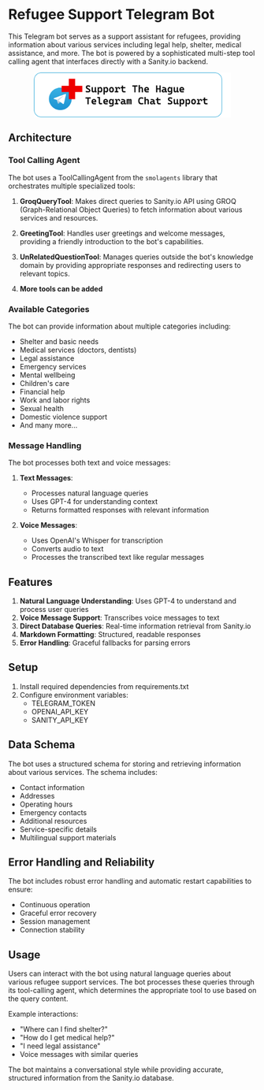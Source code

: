 # Refugee Support Telegram Bot

This Telegram bot serves as a support assistant for refugees, providing information about various services including legal help, shelter, medical assistance, and more. The bot is powered by a sophisticated multi-step tool calling agent that interfaces directly with a Sanity.io backend.

<img src = "assets/telegrambot.png" width = 400 align="center" style="display: block; margin: 0 auto;">

## Architecture

### Tool Calling Agent

The bot uses a ToolCallingAgent from the `smolagents` library that orchestrates multiple specialized tools:

1. **GroqQueryTool**: Makes direct queries to Sanity.io API using GROQ (Graph-Relational Object Queries) to fetch information about various services and resources.

2. **GreetingTool**: Handles user greetings and welcome messages, providing a friendly introduction to the bot's capabilities.

3. **UnRelatedQuestionTool**: Manages queries outside the bot's knowledge domain by providing appropriate responses and redirecting users to relevant topics.

4. **More tools can be added**
### Available Categories

The bot can provide information about multiple categories including:
- Shelter and basic needs
- Medical services (doctors, dentists)
- Legal assistance
- Emergency services
- Mental wellbeing
- Children's care
- Financial help
- Work and labor rights
- Sexual health
- Domestic violence support
- And many more...

### Message Handling

The bot processes both text and voice messages:

1. **Text Messages**: 
   - Processes natural language queries
   - Uses GPT-4 for understanding context
   - Returns formatted responses with relevant information

2. **Voice Messages**: 
   - Uses OpenAI's Whisper for transcription
   - Converts audio to text
   - Processes the transcribed text like regular messages

## Features

1. **Natural Language Understanding**: Uses GPT-4 to understand and process user queries
2. **Voice Message Support**: Transcribes voice messages to text
3. **Direct Database Queries**: Real-time information retrieval from Sanity.io
4. **Markdown Formatting**: Structured, readable responses
5. **Error Handling**: Graceful fallbacks for parsing errors

## Setup

1. Install required dependencies from requirements.txt
2. Configure environment variables:
   - TELEGRAM_TOKEN
   - OPENAI_API_KEY
   - SANITY_API_KEY

## Data Schema

The bot uses a structured schema for storing and retrieving information about various services. The schema includes:
- Contact information
- Addresses
- Operating hours
- Emergency contacts
- Additional resources
- Service-specific details
- Multilingual support materials

## Error Handling and Reliability

The bot includes robust error handling and automatic restart capabilities to ensure:
- Continuous operation
- Graceful error recovery
- Session management
- Connection stability

## Usage

Users can interact with the bot using natural language queries about various refugee support services. The bot processes these queries through its tool-calling agent, which determines the appropriate tool to use based on the query content.

Example interactions:
- "Where can I find shelter?"
- "How do I get medical help?"
- "I need legal assistance"
- Voice messages with similar queries

The bot maintains a conversational style while providing accurate, structured information from the Sanity.io database.
